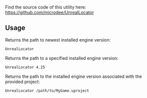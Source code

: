 Find the source code of this utility here: https://github.com/microdee/UnrealLocator

## Usage

Returns the path to newest installed engine version:
```
UnrealLocator
```

Returns the path to a specified installed engine version:
```
UnrealLocator 4.25
```

Returns the path to the installed engine version associated with the provided project:
```
UnrealLocator /path/to/MyGame.uproject
```
